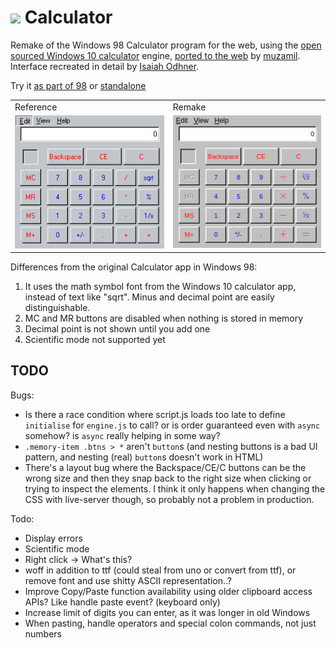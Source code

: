 # ![](../../images/icons/calculator-32x32.png) Calculator

Remake of the Windows 98 Calculator program for the web, using the [open sourced Windows 10 calculator](https://github.com/microsoft/calculator) engine, [ported to the web](https://github.com/muzam1l/mcalculator) by [muzamil](https://github.com/muzam1l).
Interface recreated in detail by [Isaiah Odhner](https://isaiahodhner.io).

Try it [as part of 98](https://98.js.org/) or [standalone](https://98.js.org/programs/calculator/)

<table>
<tr><td>Reference</td><td>Remake</td></tr>
<tr>
<td><img src="calculator-reference-screenshot.png"></td>
<td><img src="calculator-remake-screenshot.png"></td>
</tr>
</table>

Differences from the original Calculator app in Windows 98:
1. It uses the math symbol font from the Windows 10 calculator app, instead of text like "sqrt". Minus and decimal point are easily distinguishable.
2. MC and MR buttons are disabled when nothing is stored in memory
3. Decimal point is not shown until you add one
4. Scientific mode not supported yet

## TODO
<!-- 
improvements to port upstream:
- fixed subtract key typo and thus handling
- fixed lots of spelling
- click history and memory items to re-enter that input
- copy and paste
- prevent triggering focused button at the same time as Equals function when pressing Enter
- prevent opening Quick Find in Firefox when pressing slash
- handle M+ pressed before MS
- fixed bug where MS after MC wouldn't show memory stored, until you press it N times, where N increases if you repeat this
- more keyboard inputs supported
-->

Bugs:
- Is there a race condition where script.js loads too late to define `initialise` for `engine.js` to call? or is order guaranteed even with `async` somehow? is `async` really helping in some way?
- `.memory-item .btns > *` aren't `button`s (and nesting buttons is a bad UI pattern, and nesting (real) `button`s doesn't work in HTML)
- There's a layout bug where the Backspace/CE/C buttons can be the wrong size and then they snap back to the right size when clicking or trying to inspect the elements. I think it only happens when changing the CSS with live-server though, so probably not a problem in production.

Todo:
- Display errors
- Scientific mode
- Right click -> What's this?
- woff in addition to ttf (could steal from uno or convert from ttf), or remove font and use shitty ASCII representation..?
- Improve Copy/Paste function availability using older clipboard access APIs? Like handle paste event? (keyboard only)
- Increase limit of digits you can enter, as it was longer in old Windows
- When pasting, handle operators and special colon commands, not just numbers
